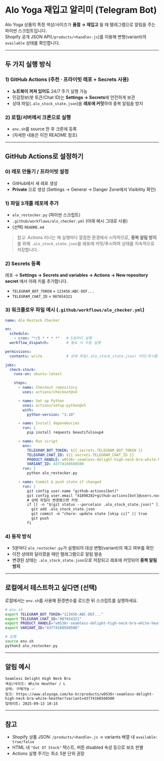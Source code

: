 # Alo Yoga 재입고 알리미 (Telegram Bot)

Alo Yoga 상품의 특정 색상/사이즈가 **품절 → 재입고** 될 때 텔레그램으로 알림을 주는 파이썬 스크립트입니다.  
Shopify 공개 JSON API(`/products/<handle>.js`)를 이용해 변형(variant)의 `available` 상태를 확인합니다.

---

## 두 가지 실행 방식

### 1) GitHub Actions (추천 · 프라이빗 레포 + Secrets 사용)
- **노트북이 꺼져 있어도** 24/7 주기 실행 가능
- 민감정보(봇 토큰/Chat ID)는 **Settings → Secrets**에 안전하게 보관
- 상태 파일(`.alo_stock_state.json`)을 **레포에 커밋**하여 중복 알림을 방지

### 2) 로컬/서버에서 크론으로 실행
- `env.sh`를 source 한 후 크론에 등록
- (자세한 내용은 이전 README 참조)

---

## GitHub Actions로 설정하기

### 0) 레포 만들기 / 프라이빗 설정
- GitHub에서 새 레포 생성
- **Private** 으로 생성 (Settings → General → Danger Zone에서 Visibility 확인)

### 1) 파일 3개를 레포에 추가
- `alo_restocker.py` (파이썬 스크립트)
- `.github/workflows/alo_checker.yml` (아래 예시 그대로 사용)
- (선택) `README.md`

> 참고: Actions 러너는 매 실행마다 깔끔한 환경에서 시작하므로, **중복 알림 방지**를 위해 `.alo_stock_state.json`을 레포에 커밋/푸시하여 상태를 지속적으로 저장합니다.

### 2) Secrets 등록
레포 → **Settings → Secrets and variables → Actions → New repository secret** 에서 아래 키를 추가합니다.

- `TELEGRAM_BOT_TOKEN` = `123456:ABC-DEF...`
- `TELEGRAM_CHAT_ID` = `987654321`

### 3) 워크플로우 파일 예시 (`.github/workflows/alo_checker.yml`)
```yaml
name: Alo Restock Checker

on:
  schedule:
    - cron: "*/5 * * * *"   # 5분마다 실행
  workflow_dispatch:        # 필요 시 수동 실행

permissions:
  contents: write           # 상태 파일(.alo_stock_state.json) 커밋/푸시를 위해 필요

jobs:
  check-stock:
    runs-on: ubuntu-latest

    steps:
      - name: Checkout repository
        uses: actions/checkout@v4

      - name: Set up Python
        uses: actions/setup-python@v5
        with:
          python-version: "3.10"

      - name: Install dependencies
        run: |
          pip install requests beautifulsoup4

      - name: Run script
        env:
          TELEGRAM_BOT_TOKEN: ${{ secrets.TELEGRAM_BOT_TOKEN }}
          TELEGRAM_CHAT_ID: ${{ secrets.TELEGRAM_CHAT_ID }}
          PRODUCT_HANDLE: w9536r-seamless-delight-high-neck-bra-white-heather
          VARIANT_ID: 43774160568500
        run: |
          python alo_restocker.py

      - name: Commit & push state if changed
        run: |
          git config user.name "github-actions[bot]"
          git config user.email "41898282+github-actions[bot]@users.noreply.github.com"
          # 상태 파일이 변경됐으면 커밋
          if [[ -n "$(git status --porcelain .alo_stock_state.json)" ]]; then
            git add .alo_stock_state.json
            git commit -m "chore: update state [skip ci]" || true
            git push
          fi
```

### 4) 동작 방식
- 5분마다 `alo_restocker.py`가 실행되어 대상 변형(variant)의 재고 여부를 확인
- 이전 상태와 달라졌을 때만 텔레그램으로 알림 발송
- 변경된 상태는 `.alo_stock_state.json`으로 저장되고 레포에 커밋되어 **중복 알림 방지**

---

## 로컬에서 테스트하고 싶다면 (선택)
로컬에서는 `env.sh`를 사용해 환경변수를 로드한 뒤 스크립트를 실행하세요.

```bash
# env.sh
export TELEGRAM_BOT_TOKEN="123456:ABC-DEF..."
export TELEGRAM_CHAT_ID="987654321"
export PRODUCT_HANDLE="w9536r-seamless-delight-high-neck-bra-white-heather"
export VARIANT_ID="43774160568500"

# 실행
source env.sh
python3 alo_restocker.py
```

---

## 알림 예시

```
Seamless Delight High Neck Bra
색상/사이즈: White Heather / L
상태: 구매가능 ✅
링크: https://www.aloyoga.com/ko-kr/products/w9536r-seamless-delight-high-neck-bra-white-heather?variant=43774160568500
업데이트: 2025-09-13 10:15
```

---

## 참고
- Shopify 상품 JSON: `/products/<handle>.js` → variants 배열 내 `available: true/false`
- HTML 내 `"Out Of Stock"` 텍스트, 버튼 disabled 속성 등으로 보조 판별
- Actions 실행 주기는 최소 5분 단위 권장

